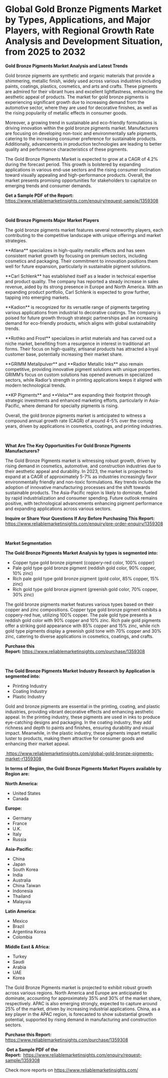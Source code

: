 <p><h1>Global Gold Bronze Pigments Market by Types, Applications, and Major Players, with Regional Growth Rate Analysis and Development Situation, from 2025 to 2032</h1></p><p><strong>Gold Bronze Pigments Market Analysis and Latest Trends</strong></p>
<p><p>Gold bronze pigments are synthetic and organic materials that provide a shimmering, metallic finish, widely used across various industries including paints, coatings, plastics, cosmetics, and arts and crafts. These pigments are admired for their vibrant hues and excellent lightfastness, enhancing the aesthetic appeal of products. The market for gold bronze pigments is experiencing significant growth due to increasing demand from the automotive sector, where they are used for decorative finishes, as well as the rising popularity of metallic effects in consumer goods.</p><p>Moreover, a growing trend in sustainable and eco-friendly formulations is driving innovation within the gold bronze pigments market. Manufacturers are focusing on developing non-toxic and environmentally safe pigments, catering to the increasing consumer preference for sustainable products. Additionally, advancements in production technologies are leading to better quality and performance characteristics of these pigments.</p><p>The Gold Bronze Pigments Market is expected to grow at a CAGR of 4.2% during the forecast period. This growth is bolstered by expanding applications in various end-use sectors and the rising consumer inclination toward visually appealing and high-performance products. Overall, the market presents promising opportunities for stakeholders to capitalize on emerging trends and consumer demands.</p></p>
<p><strong>Get a Sample PDF of the Report:&nbsp;</strong> <a href="https://www.reliablemarketinsights.com/enquiry/request-sample/1359308?utm_campaign=3064&utm_medium=2&utm_source=Github&utm_content=ia&utm_term=22032025&utm_id=gold-bronze-pigments">https://www.reliablemarketinsights.com/enquiry/request-sample/1359308</a></p>
<p>&nbsp;</p>
<p><strong>Gold Bronze Pigments Major Market Players</strong></p>
<p><p>The gold bronze pigments market features several noteworthy players, each contributing to the competitive landscape with unique offerings and market strategies. </p><p>**Atlana** specializes in high-quality metallic effects and has seen consistent market growth by focusing on premium sectors, including cosmetics and packaging. Their commitment to innovation positions them well for future expansion, particularly in sustainable pigment solutions.</p><p>**Carl Schlenk** has established itself as a leader in technical expertise and product quality. The company has reported a steady increase in sales revenue, aided by its strong presence in Europe and North America. With an expanding product portfolio, Carl Schlenk is expected to grow further, tapping into emerging markets.</p><p>**Kadion** is recognized for its versatile range of pigments targeting various applications from industrial to decorative coatings. The company is poised for future growth through strategic partnerships and an increasing demand for eco-friendly products, which aligns with global sustainability trends.</p><p>**Rothko and Frost** specializes in artist materials and has carved out a niche market, benefiting from a resurgence in interest in traditional art forms. Their focus on high-quality, artisanal products has attracted a loyal customer base, potentially increasing their market share.</p><p>**GRIMM Metallpulver** and **Radior Metallic Inks** also remain competitive, providing innovative pigment solutions with unique properties. GRIMM’s focus on custom solutions has opened avenues in specialized sectors, while Radior’s strength in printing applications keeps it aligned with modern technological trends.</p><p>**KP Pigments** and **Velox** are expanding their footprint through strategic investments and enhanced marketing efforts, particularly in Asia-Pacific, where demand for specialty pigments is rising.</p><p>Overall, the gold bronze pigments market is anticipated to witness a compound annual growth rate (CAGR) of around 4-5% over the coming years, driven by applications in cosmetics, coatings, and printing industries.</p></p>
<p>&nbsp;</p>
<p><strong>What Are The Key Opportunities For Gold Bronze Pigments Manufacturers?</strong></p>
<p><p>The Gold Bronze Pigments market is witnessing robust growth, driven by rising demand in cosmetics, automotive, and construction industries due to their aesthetic appeal and durability. In 2023, the market is projected to expand at a CAGR of approximately 5-7% as industries increasingly favor environmentally friendly and non-toxic formulations. Key trends include the adoption of innovative manufacturing processes and the shift towards sustainable products. The Asia-Pacific region is likely to dominate, fueled by rapid industrialization and consumer spending. Future outlook remains positive, with technological advancements enhancing pigment performance and expanding applications across various sectors.</p></p>
<p><strong>Inquire or Share Your Questions If Any Before Purchasing This Report:</strong> <a href="https://www.reliablemarketinsights.com/enquiry/pre-order-enquiry/1359308?utm_campaign=3064&utm_medium=2&utm_source=Github&utm_content=ia&utm_term=22032025&utm_id=gold-bronze-pigments">https://www.reliablemarketinsights.com/enquiry/pre-order-enquiry/1359308</a></p>
<p>&nbsp;</p>
<p><strong>Market Segmentation</strong></p>
<p><strong>The Gold Bronze Pigments Market Analysis by types is segmented into:</strong></p>
<p><ul><li>Copper type gold bronze pigment (coppery-red color, 100% copper)</li><li>Pale gold type gold bronze pigment (reddish gold color, 90% copper, 10% zinc)</li><li>Rich pale gold type gold bronze pigment (gold color, 85% copper, 15% zinc)</li><li>Rich gold type gold bronze pigment (greenish gold color, 70% copper, 30% zinc)</li></ul></p>
<p><p>The gold bronze pigments market features various types based on their copper and zinc compositions. Copper type gold bronze pigment exhibits a coppery-red hue, utilizing 100% copper. The pale gold type presents a reddish gold color with 90% copper and 10% zinc. Rich pale gold pigments offer a striking gold appearance with 85% copper and 15% zinc, while rich gold type pigments display a greenish gold tone with 70% copper and 30% zinc, catering to diverse applications in cosmetics, coatings, and crafts.</p></p>
<p><strong>Purchase this Report:&nbsp;</strong><a href="https://www.reliablemarketinsights.com/purchase/1359308?utm_campaign=3064&utm_medium=2&utm_source=Github&utm_content=ia&utm_term=22032025&utm_id=gold-bronze-pigments">https://www.reliablemarketinsights.com/purchase/1359308</a></p>
<p>&nbsp;</p>
<p><strong>The Gold Bronze Pigments Market Industry Research by Application is segmented into:</strong></p>
<p><ul><li>Printing Industry</li><li>Coating Industry</li><li>Plastic Industry</li></ul></p>
<p><p>Gold and bronze pigments are essential in the printing, coating, and plastic industries, providing vibrant decorative effects and enhancing aesthetic appeal. In the printing industry, these pigments are used in inks to produce eye-catching designs and packaging. In the coating industry, they add richness and depth to paints and finishes, ensuring durability and visual impact. Meanwhile, in the plastic industry, these pigments impart metallic luster to products, making them attractive for consumer goods and enhancing their market appeal.</p></p>
<p><a href="https://www.reliablemarketinsights.com/global-gold-bronze-pigments-market-r1359308?utm_campaign=3064&utm_medium=2&utm_source=Github&utm_content=ia&utm_term=22032025&utm_id=gold-bronze-pigments">&nbsp;https://www.reliablemarketinsights.com/global-gold-bronze-pigments-market-r1359308</a></p>
<p><strong>In terms of Region, the Gold Bronze Pigments Market Players available by Region are:</strong></p>
<p>
    <p> <strong> North America: </strong>
        <ul>
            <li>United States</li>
            <li>Canada</li>
        </ul>
        </p> 
    <p> <strong> Europe: </strong>
        <ul>
            <li>Germany</li>
            <li>France</li>
            <li>U.K.</li>
            <li>Italy</li>
            <li>Russia</li>
        </ul>
        </p> 
    <p> <strong> Asia-Pacific: </strong>
        <ul>
            <li>China</li>
            <li>Japan</li>
            <li>South Korea</li>
            <li>India</li>
            <li>Australia</li>
            <li>China Taiwan</li>
            <li>Indonesia</li>
            <li>Thailand</li>
            <li>Malaysia</li>
        </ul>
        </p> 
    <p> <strong> Latin America: </strong>
        <ul>
            <li>Mexico</li>
            <li>Brazil</li>
            <li>Argentina Korea</li>
            <li>Colombia</li>
        </ul>
        </p> 
    <p> <strong> Middle East & Africa: </strong>
        <ul>
            <li>Turkey</li>
            <li>Saudi</li>
            <li>Arabia</li>
            <li>UAE</li>
            <li>Korea</li>
        </ul>
    </p>
    </p>
<p><p>The Gold Bronze Pigments market is projected to exhibit robust growth across various regions. North America and Europe are anticipated to dominate, accounting for approximately 35% and 30% of the market share, respectively. APAC is also emerging strongly, expected to capture around 25% of the market, driven by increasing industrial applications. China, as a key player in the APAC region, is forecasted to show substantial growth potential, supported by rising demand in manufacturing and construction sectors.</p></p>
<p><strong>Purchase this Report: </strong><a href="https://www.reliablemarketinsights.com/purchase/1359308?utm_campaign=3064&utm_medium=2&utm_source=Github&utm_content=ia&utm_term=22032025&utm_id=gold-bronze-pigments">https://www.reliablemarketinsights.com/purchase/1359308</a></p>
<p>&nbsp;<strong>Get a Sample PDF of the Report:&nbsp;&nbsp;</strong><a href="https://www.reliablemarketinsights.com/enquiry/request-sample/1359308?utm_campaign=3064&utm_medium=2&utm_source=Github&utm_content=ia&utm_term=22032025&utm_id=gold-bronze-pigments">https://www.reliablemarketinsights.com/enquiry/request-sample/1359308</a></p>
<p><strong></strong></p>
<p>Check more reports on <a href="https://www.reliablemarketinsights.com/?utm_campaign=3064&utm_medium=2&utm_source=Github&utm_content=ia&utm_term=22032025&utm_id=gold-bronze-pigments">https://www.reliablemarketinsights.com/</a></p>
